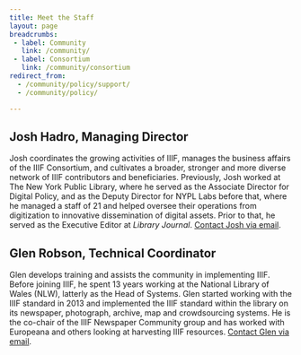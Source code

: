 ```yaml
---
title: Meet the Staff
layout: page
breadcrumbs:
 - label: Community
   link: /community/
 - label: Consortium
   link: /community/consortium
redirect_from:
  - /community/policy/support/
  - /community/policy/

---
```


## Josh Hadro, Managing Director

Josh coordinates the growing activities of IIIF, manages the business affairs of the IIIF Consortium, and cultivates a broader, stronger and more diverse network of IIIF contributors and beneficiaries. Previously, Josh worked at The New York Public Library, where he served as the Associate Director for Digital Policy, and as the Deputy Director for NYPL Labs before that, where he managed a staff of 21 and helped oversee their operations from digitization to innovative dissemination of digital assets. Prior to that, he served as the Executive Editor at _Library Journal_. [Contact Josh via email](mailto:josh.hadro@iiif.io).


## Glen Robson, Technical Coordinator

Glen develops training and assists the community in implementing IIIF. Before joining IIIF, he spent 13 years working at the National Library of Wales (NLW), latterly as the Head of Systems. Glen started working with the IIIF standard in 2013 and implemented the IIIF standard within the library on its newspaper, photograph, archive, map and crowdsourcing systems. He is the co-chair of the IIIF Newspaper Community group and has worked with Europeana and others looking at harvesting IIIF resources. [Contact Glen via email](mailto:glen.robson@iiif.io).
